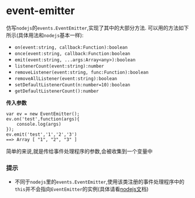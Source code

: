 # event-emitter

仿写`nodejs`的`events.EventEmitter`,实现了其中的大部分方法.
可以用的方法如下所示(具体用法和`nodejs`基本一样):

- `on(event:string, callback:Function):boolean`
- `once(event:string, callback:Function:boolean`
- `emit(event:string, ...args:Array<any>):boolean`
- `listenerCount(event:string):number`
- `removeListener(event:string, func:Function):boolean`
- `removeAllListener(event:string):boolean`
- `setDefaultListenerCount(n:number=10):boolean`
- `getDefaultListenerCount():number`

**传入参数**

```
var ev = new EventEmitter();
ev.on('test',function(args){
    console.log(args)
});
ev.emit('test','1','2','3')
==> Array [ "1", "2", "3" ]
```
简单的来说,就是传给事件处理程序的参数,会被收集到一个变量中

### 提示
- 不同于`nodejs`里的`events.EventEmitter`,使用该类注册的事件处理程序中的`this`并不会指向`EventEmitter`的实例(具体请看[nodejs文][1]档)


  [1]: https://nodejs.org/dist/latest-v5.x/docs/api/events.html#events_emitter_removelistener_event_listener